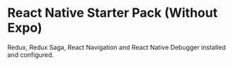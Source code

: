 # React Native Starter Pack (Without Expo)

Redux, Redux Saga, React Navigation and React Native Debugger installed and configured.
